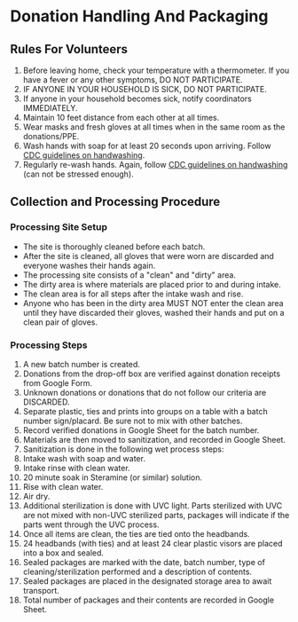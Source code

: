 # Donation Handling And Packaging

## Rules For Volunteers
1. Before leaving home, check your temperature with a thermometer. If you have a fever or any other symptoms, DO NOT PARTICIPATE.
1. IF ANYONE IN YOUR HOUSEHOLD IS SICK, DO NOT PARTICIPATE.
1. If anyone in your household becomes sick, notify coordinators IMMEDIATELY.
1. Maintain 10 feet distance from each other at all times.
1. Wear masks and fresh gloves at all times when in the same room as the donations/PPE.
1. Wash hands with soap for at least 20 seconds upon arriving. Follow [CDC guidelines on handwashing](https://www.cdc.gov/handwashing/when-how-handwashing.html).
1. Regularly re-wash hands. Again, follow [CDC guidelines on handwashing](https://www.cdc.gov/handwashing/when-how-handwashing.html) (can not be stressed enough).

## Collection and Processing Procedure
### Processing Site Setup
* The site is thoroughly cleaned before each batch.
* After the site is cleaned, all gloves that were worn are discarded and everyone washes their hands again.
* The processing site consists of a "clean" and "dirty" area.
* The dirty area is where materials are placed prior to and during intake.
* The clean area is for all steps after the intake wash and rise.
* Anyone who has been in the dirty area MUST NOT enter the clean area until they have discarded their gloves, washed their hands and put on a clean pair of gloves.

### Processing Steps
1. A new batch number is created.
1. Donations from the drop-off box are verified against donation receipts from Google Form.
1. Unknown donations or donations that do not follow our criteria are DISCARDED.
1. Separate plastic, ties and prints into groups on a table with a batch number sign/placard. Be sure not to mix with other batches.
1. Record verified donations in Google Sheet for the batch number.
1. Materials are then moved to sanitization, and recorded in Google Sheet.
1. Sanitization is done in the following wet process steps:
  1. Intake wash with soap and water.
  2. Intake rinse with clean water.
  3. 20 minute soak in Steramine (or similar) solution.
  4. Rise with clean water.
  5. Air dry.
1. Additional sterilization is done with UVC light. Parts sterilized with UVC are not mixed with non-UVC sterilized parts, packages will indicate if the parts went through the UVC process.
1. Once all items are clean, the ties are tied onto the headbands.
1. 24 headbands (with ties) and at least 24 clear plastic visors are placed into a box and sealed.
1. Sealed packages are marked with the date, batch number, type of cleaning/sterilization performed and a description of contents.
1. Sealed packages are placed in the designated storage area to await transport.
1. Total number of packages and their contents are recorded in Google Sheet.